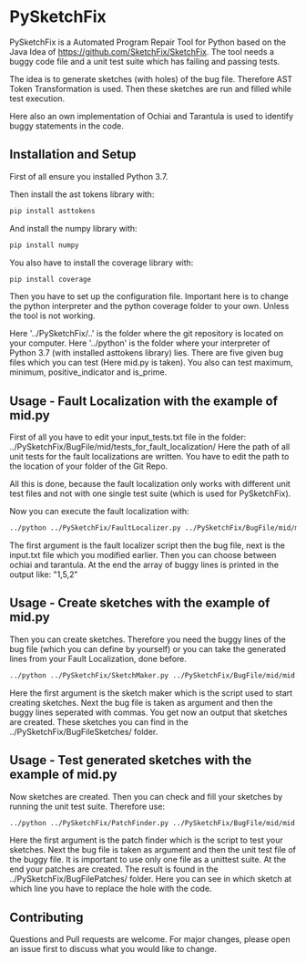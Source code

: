 # PySketchFix

PySketchFix is a Automated Program Repair Tool for Python based on the Java Idea of https://github.com/SketchFix/SketchFix. 
The tool needs a buggy code file and a unit test suite which has failing and passing tests.

The idea is to generate sketches (with holes) of the bug file. Therefore AST Token Transformation is used. 
Then these sketches are run and filled while test execution.

Here also an own implementation of Ochiai and Tarantula is used to identify buggy statements in the code.

## Installation and Setup

First of all ensure you installed Python 3.7.

Then install the ast tokens library with:

```bash
pip install asttokens
```
And install the numpy library with:

```bash
pip install numpy
```

You also have to install the coverage library with:

```bash
pip install coverage
```

Then you have to set up the configuration file.
Important here is to change the python interpreter and the python coverage folder to your own. Unless the tool is not working.


Here '../PySketchFix/..' is the folder where the git repository is located on your computer.
Here '../python' is the folder where your interpreter of Python 3.7 (with installed asttokens library) lies.
There are five given bug files which you can test (Here mid.py is taken). You also can test maximum, minimum, positive_indicator and is_prime.

## Usage - Fault Localization with the example of mid.py
First of all you have to edit your input_tests.txt file in the folder: ../PySketchFix/BugFile/mid/tests_for_fault_localization/
Here the path of all unit tests for the fault localizations are written. You have to edit the path to the location of your folder of the Git Repo.

All this is done, because the fault localization only works with different unit test files and not with one single test suite (which is used for PySketchFix).

Now you can execute the fault localization with:
```bash
../python ../PySketchFix/FaultLocalizer.py ../PySketchFix/BugFile/mid/mid.py ../BugFile/mid/tests_for_fault_localization/input_tests.txt tarantula
```
The first argument is the fault localizer script then the bug file, next is the input.txt file which you modified earlier. Then you can choose between ochiai and tarantula.
At the end the array of buggy lines is printed in the output like: "1,5,2"

## Usage - Create sketches with the example of mid.py
Then you can create sketches. Therefore you need the buggy lines of the bug file (which you can define by yourself) or you can take the generated lines from your Fault Localization, done before.
```bash
../python ../PySketchFix/SketchMaker.py ../PySketchFix/BugFile/mid/mid.py 1,5,2
```
Here the first argument is the sketch maker which is the script used to start creating sketches. Next the bug file is taken as argument and then the buggy lines seperated with commas.
You get now an output that sketches are created. These sketches you can find in the ../PySketchFix/BugFileSketches/ folder.

## Usage - Test generated sketches with the example of mid.py
Now sketches are created. Then you can check and fill your sketches by running the unit test suite. Therefore use:
```bash
../python ../PySketchFix/PatchFinder.py ../PySketchFix/BugFile/mid/mid.py ../PySketchFix/BugFile/mid/testsuite/test_mid.py
```
Here the first argument is the patch finder which is the script to test your sketches. Next the bug file is taken as argument and then the unit test file of the buggy file. It is important to use only one file as a unittest suite. 
At the end your patches are created. The result is found in the ../PySketchFix/BugFilePatches/ folder.
Here you can see in which sketch at which line you have to replace the hole with the code.

## Contributing
Questions and Pull requests are welcome. For major changes, please open an issue first to discuss what you would like to change.
